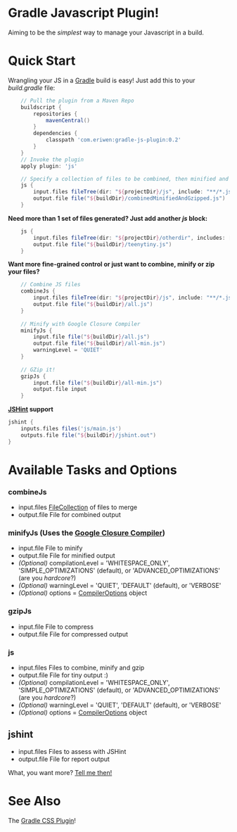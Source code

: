 # Gradle Javascript Plugin! #
Aiming to be the *simplest* way to manage your Javascript in a build.

# Quick Start #
Wrangling your JS in a [Gradle](http://gradle.org) build is easy! Just add this to your *build.gradle* file:

```groovy
    // Pull the plugin from a Maven Repo
    buildscript {
        repositories {
            mavenCentral()
        }
        dependencies {
            classpath 'com.eriwen:gradle-js-plugin:0.2'
        }
    }
    // Invoke the plugin
    apply plugin: 'js'

    // Specify a collection of files to be combined, then minified and finally GZip compressed.
    js {
        input.files fileTree(dir: "${projectDir}/js", include: "**/*.js")
        output.file file("${buildDir}/combinedMinifiedAndGzipped.js")
    }
```

**Need more than 1 set of files generated? Just add another *js* block:**

```groovy
    js {
        input.files fileTree(dir: "${projectDir}/otherdir", includes: ["file1.js", "file2.js"])
        output.file file("${buildDir}/teenytiny.js")
    }
```

**Want more fine-grained control or just want to combine, minify or zip your files?**

```groovy
    // Combine JS files
    combineJs {
        input.files fileTree(dir: "${projectDir}/js", include: "**/*.js")
        output.file file("${buildDir}/all.js")
    }
    
    // Minify with Google Closure Compiler
    minifyJs {
        input.file file("${buildDir}/all.js")
        output.file file("${buildDir}/all-min.js")
        warningLevel = 'QUIET'
    }
    
    // GZip it!
    gzipJs {
        input.file file("${buildDir}/all-min.js")
        output.file input
    }
```

**[JSHint](http://jshint.com) support**
```groovy
jshint {
	inputs.files files('js/main.js')
	outputs.file file("${buildDir}/jshint.out")
}
```

# Available Tasks and Options #
### combineJs ###
 - input.files [FileCollection](http://gradle.org/current/docs/javadoc/org/gradle/api/file/FileCollection.html) of files to merge
 - output.file File for combined output

### minifyJs (Uses the [Google Closure Compiler](http://code.google.com/closure/compiler/)) ###
 - input.file File to minify
 - output.file File for minified output
 - *(Optional)* compilationLevel = 'WHITESPACE_ONLY', 'SIMPLE_OPTIMIZATIONS' (default), or 'ADVANCED_OPTIMIZATIONS' (are you *hardcore*?)
 - *(Optional)* warningLevel = 'QUIET', 'DEFAULT' (default), or 'VERBOSE'
 - *(Optional)* options = [CompilerOptions](http://code.google.com/p/closure-compiler/source/browse/trunk/src/com/google/javascript/jscomp/CompilerOptions.java?r=1187) object

### gzipJs ###
 - input.file File to compress
 - output.file File for compressed output

### js ###
 - input.files Files to combine, minify and gzip
 - output.file File for tiny output :)
 - *(Optional)* compilationLevel = 'WHITESPACE_ONLY', 'SIMPLE_OPTIMIZATIONS' (default), or 'ADVANCED_OPTIMIZATIONS' (are you *hardcore*?)
 - *(Optional)* warningLevel = 'QUIET', 'DEFAULT' (default), or 'VERBOSE'
 - *(Optional)* options = [CompilerOptions](http://code.google.com/p/closure-compiler/source/browse/trunk/src/com/google/javascript/jscomp/CompilerOptions.java?r=1187) object

## jshint ##
- input.files Files to assess with JSHint
- output.file File for report output

What, you want more? [Tell me then!](https://github.com/eriwen/gradle-js-plugin/issues)

# See Also #
The [Gradle CSS Plugin](https://github.com/eriwen/gradle-css-plugin)!